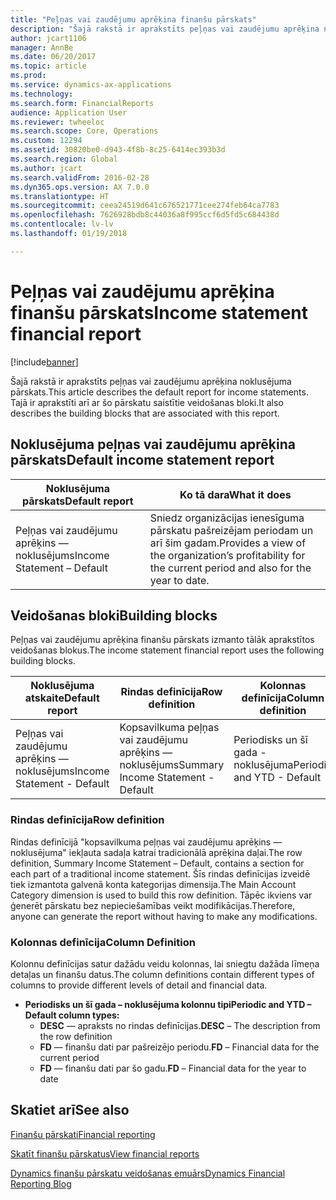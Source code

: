 ```yaml
---
title: "Peļņas vai zaudējumu aprēķina finanšu pārskats"
description: "Šajā rakstā ir aprakstīts peļņas vai zaudējumu aprēķina noklusējuma pārskats. Tajā ir aprakstīti arī ar šo pārskatu saistītie veidošanas bloki."
author: jcart1106
manager: AnnBe
ms.date: 06/20/2017
ms.topic: article
ms.prod: 
ms.service: dynamics-ax-applications
ms.technology: 
ms.search.form: FinancialReports
audience: Application User
ms.reviewer: twheeloc
ms.search.scope: Core, Operations
ms.custom: 12294
ms.assetid: 30820be0-d943-4f8b-8c25-6414ec393b3d
ms.search.region: Global
ms.author: jcart
ms.search.validFrom: 2016-02-28
ms.dyn365.ops.version: AX 7.0.0
ms.translationtype: HT
ms.sourcegitcommit: ceea24519d641c676521771cee274feb64ca7783
ms.openlocfilehash: 7626928bdb8c44036a8f995ccf6d5fd5c684438d
ms.contentlocale: lv-lv
ms.lasthandoff: 01/19/2018

---
```


# <a name="income-statement-financial-report"></a><span data-ttu-id="78369-104">Peļņas vai zaudējumu aprēķina finanšu pārskats</span><span class="sxs-lookup"><span data-stu-id="78369-104">Income statement financial report</span></span>

[!include[banner](../includes/banner.md)]


<span data-ttu-id="78369-105">Šajā rakstā ir aprakstīts peļņas vai zaudējumu aprēķina noklusējuma pārskats.</span><span class="sxs-lookup"><span data-stu-id="78369-105">This article describes the default report for income statements.</span></span> <span data-ttu-id="78369-106">Tajā ir aprakstīti arī ar šo pārskatu saistītie veidošanas bloki.</span><span class="sxs-lookup"><span data-stu-id="78369-106">It also describes the building blocks that are associated with this report.</span></span> 

<a name="default-income-statement-report"></a><span data-ttu-id="78369-107">Noklusējuma peļņas vai zaudējumu aprēķina pārskats</span><span class="sxs-lookup"><span data-stu-id="78369-107">Default income statement report</span></span>
-------------------------------

| <span data-ttu-id="78369-108">Noklusējuma pārskats</span><span class="sxs-lookup"><span data-stu-id="78369-108">Default report</span></span>             | <span data-ttu-id="78369-109">Ko tā dara</span><span class="sxs-lookup"><span data-stu-id="78369-109">What it does</span></span>                                                                                              |
|----------------------------|-----------------------------------------------------------------------------------------------------------|
| <span data-ttu-id="78369-110">Peļņas vai zaudējumu aprēķins — noklusējums</span><span class="sxs-lookup"><span data-stu-id="78369-110">Income Statement – Default</span></span> | <span data-ttu-id="78369-111">Sniedz organizācijas ienesīguma pārskatu pašreizējam periodam un arī šim gadam.</span><span class="sxs-lookup"><span data-stu-id="78369-111">Provides a view of the organization’s profitability for the current period and also for the year to date.</span></span> |

## <a name="building-blocks"></a><span data-ttu-id="78369-112">Veidošanas bloki</span><span class="sxs-lookup"><span data-stu-id="78369-112">Building blocks</span></span>
<span data-ttu-id="78369-113">Peļņas vai zaudējumu aprēķina finanšu pārskats izmanto tālāk aprakstītos veidošanas blokus.</span><span class="sxs-lookup"><span data-stu-id="78369-113">The income statement financial report uses the following building blocks.</span></span>

| <span data-ttu-id="78369-114">Noklusējuma atskaite</span><span class="sxs-lookup"><span data-stu-id="78369-114">Default report</span></span>             | <span data-ttu-id="78369-115">Rindas definīcija</span><span class="sxs-lookup"><span data-stu-id="78369-115">Row definition</span></span>                     | <span data-ttu-id="78369-116">Kolonnas definīcija</span><span class="sxs-lookup"><span data-stu-id="78369-116">Column definition</span></span>          |
|----------------------------|------------------------------------|----------------------------|
| <span data-ttu-id="78369-117">Peļņas vai zaudējumu aprēķins — noklusējums</span><span class="sxs-lookup"><span data-stu-id="78369-117">Income Statement - Default</span></span> | <span data-ttu-id="78369-118">Kopsavilkuma peļņas vai zaudējumu aprēķins — noklusējums</span><span class="sxs-lookup"><span data-stu-id="78369-118">Summary Income Statement - Default</span></span> | <span data-ttu-id="78369-119">Periodisks un šī gada - noklusējuma</span><span class="sxs-lookup"><span data-stu-id="78369-119">Periodic and YTD - Default</span></span> |

### <a name="row-definition"></a><span data-ttu-id="78369-120">Rindas definīcija</span><span class="sxs-lookup"><span data-stu-id="78369-120">Row definition</span></span>

<span data-ttu-id="78369-121">Rindas definīcijā "kopsavilkuma peļņas vai zaudējumu aprēķins — noklusējuma" iekļauta sadaļa katrai tradicionālā aprēķina daļai.</span><span class="sxs-lookup"><span data-stu-id="78369-121">The row definition, Summary Income Statement – Default, contains a section for each part of a traditional income statement.</span></span> <span data-ttu-id="78369-122">Šīs rindas definīcijas izveidē tiek izmantota galvenā konta kategorijas dimensija.</span><span class="sxs-lookup"><span data-stu-id="78369-122">The Main Account Category dimension is used to build this row definition.</span></span> <span data-ttu-id="78369-123">Tāpēc ikviens var ģenerēt pārskatu bez nepieciešamības veikt modifikācijas.</span><span class="sxs-lookup"><span data-stu-id="78369-123">Therefore, anyone can generate the report without having to make any modifications.</span></span>

### <a name="column-definition"></a><span data-ttu-id="78369-124">Kolonnas definīcija</span><span class="sxs-lookup"><span data-stu-id="78369-124">Column Definition</span></span>

<span data-ttu-id="78369-125">Kolonnu definīcijas satur dažādu veidu kolonnas, lai sniegtu dažāda līmeņa detaļas un finanšu datus.</span><span class="sxs-lookup"><span data-stu-id="78369-125">The column definitions contain different types of columns to provide different levels of detail and financial data.</span></span>

-   <span data-ttu-id="78369-126">**Periodisks un šī gada – noklusējuma kolonnu tipi**</span><span class="sxs-lookup"><span data-stu-id="78369-126">**Periodic and YTD – Default column types:**</span></span>
    -   <span data-ttu-id="78369-127">**DESC** — apraksts no rindas definīcijas.</span><span class="sxs-lookup"><span data-stu-id="78369-127">**DESC** – The description from the row definition</span></span>
    -   <span data-ttu-id="78369-128">**FD** — finanšu dati par pašreizējo periodu.</span><span class="sxs-lookup"><span data-stu-id="78369-128">**FD** – Financial data for the current period</span></span>
    -   <span data-ttu-id="78369-129">**FD** — finanšu dati par šo gadu.</span><span class="sxs-lookup"><span data-stu-id="78369-129">**FD** – Financial data for the year to date</span></span>

 

<a name="see-also"></a><span data-ttu-id="78369-130">Skatiet arī</span><span class="sxs-lookup"><span data-stu-id="78369-130">See also</span></span>
--------

[<span data-ttu-id="78369-131">Finanšu pārskati</span><span class="sxs-lookup"><span data-stu-id="78369-131">Financial reporting</span></span>](financial-reporting-getting-started.md)

[<span data-ttu-id="78369-132">Skatīt finanšu pārskatus</span><span class="sxs-lookup"><span data-stu-id="78369-132">View financial reports</span></span>](view-financial-reports.md)

[<span data-ttu-id="78369-133">Dynamics finanšu pārskatu veidošanas emuārs</span><span class="sxs-lookup"><span data-stu-id="78369-133">Dynamics Financial Reporting Blog</span></span>](http://blogs.msdn.com/b/dynamics_financial_reporting/)




